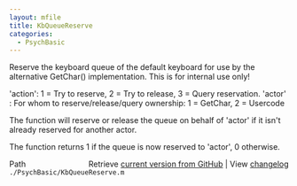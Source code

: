 ```yaml
---
layout: mfile
title: KbQueueReserve
categories:
  - PsychBasic
---
```


Reserve the keyboard queue of the default keyboard for use by the
alternative GetChar\(\) implementation. This is for internal use only\!

'action': 1 = Try to reserve, 2 = Try to release, 3 = Query reservation.
'actor' : For whom to reserve/release/query ownership: 1 = GetChar, 2 = Usercode

The function will reserve or release the queue on behalf of 'actor' if it
isn't already reserved for another actor.

The function returns 1 if the queue is now reserved to 'actor', 0
otherwise.



<div class="code_header" style="text-align:right;">
  <span style="float:left;">Path&nbsp;&nbsp;</span> <span class="counter">Retrieve <a href=
  "https://raw.github.com/Psychtoolbox-3/Psychtoolbox-3/beta/./PsychBasic/KbQueueReserve.m">current version from GitHub</a> | View <a href=
  "https://github.com/Psychtoolbox-3/Psychtoolbox-3/commits/beta/./PsychBasic/KbQueueReserve.m">changelog</a></span>
</div>
<div class="code">
  <code>./PsychBasic/KbQueueReserve.m</code>
</div>
